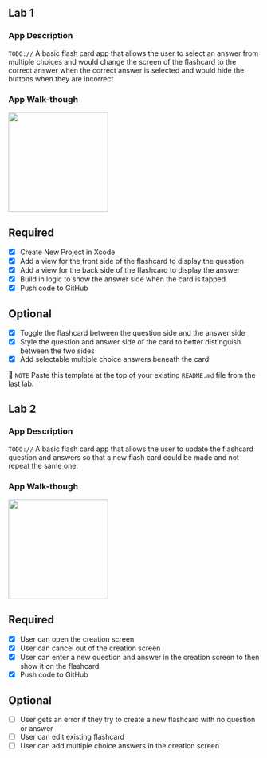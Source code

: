 ## Lab 1

### App Description
`TODO://` A basic flash card app that allows the user to select an answer from multiple choices and would change the screen of the flashcard to the correct answer when the correct answer is selected and would hide the buttons when they are incorrect

### App Walk-though

<img src="http://g.recordit.co/Y1ovcFcTyh.gif" width=200><br>

## Required
- [x] Create New Project in Xcode
- [x] Add a view for the front side of the flashcard to display the question
- [x] Add a view for the back side of the flashcard to display the answer
- [x] Build in logic to show the answer side when the card is tapped
- [x] Push code to GitHub
## Optional
- [x] Toggle the flashcard between the question side and the answer side
- [x] Style the question and answer side of the card to better distinguish between the two sides
- [x] Add selectable multiple choice answers beneath the card

📝 `NOTE` Paste this template at the top of your existing `README.md` file from the last lab.

## Lab 2

### App Description
`TODO://` A basic flash card app that allows the user to update the flashcard question and answers so that a new flash card could be made and not repeat the same one.

### App Walk-though

<img src="http://recordit.co/RBsT29N0Nf" width=200><br>

## Required
- [x] User can open the creation screen
- [x] User can cancel out of the creation screen
- [x] User can enter a new question and answer in the creation screen to then show it on the flashcard
- [x] Push code to GitHub
## Optional
- [ ] User gets an error if they try to create a new flashcard with no question or answer
- [ ] User can edit existing flashcard
- [ ] User can add multiple choice answers in the creation screen
